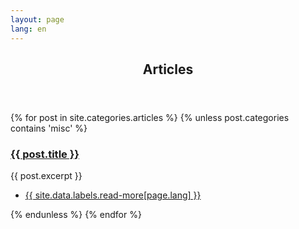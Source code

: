 ```yaml
---
layout: page
lang: en
---
```


<section>
	<header class="major">
		<h2><a id="articles">Articles</a></h2>
	</header>
	<div class="posts">
	{% for post in site.categories.articles %}
		{% unless post.categories contains 'misc' %}
		<article>
			<a href="{{ site.baseurl }}{{ post.url }}" class="image"><img src="{{ post.image }}" alt="" /></a>
			<h3><a href="{{ site.baseurl }}{{ post.url }}">{{ post.title }}</a></h3>
			<p>{{ post.excerpt }}</p>
			<ul class="actions">
				<li><a href="{{ post.url }}" class="button">{{ site.data.labels.read-more[page.lang] }}</a></li>
			</ul>
		</article>
		{% endunless %}
	{% endfor %}
	</div>
</section>
